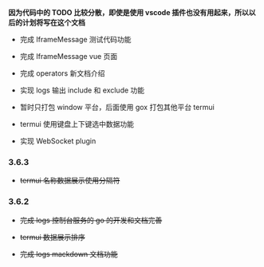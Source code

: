 **因为代码中的 TODO 比较分散，即使是使用 vscode 插件也没有用起来，所以以后的计划将写在这个文档**

- 完成 IframeMessage 测试代码功能

- 完成 IframeMessage vue 页面

- 完成 operators 新文档介绍

- 实现 logs 输出 include 和 exclude 功能

- 暂时只打包 window 平台，后面使用 gox 打包其他平台 termui

- termui 使用键盘上下键选中数据功能

- 实现 WebSocket plugin

### 3.6.3

- ~~termui 名称数据展示使用分隔符~~

### 3.6.2

- ~~完成 logs 控制台服务的 go 的开发和文档完善~~

- ~~termui 数据展示排序~~

- ~~完成 logs mackdown 文档功能~~
